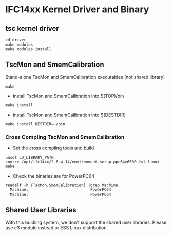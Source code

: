 IFC14xx Kernel Driver and Binary
====

## tsc kernel driver

```
cd driver
make modules
make modules install
```

## TscMon and SmemCalibration

Stand-alone TscMon and SmemCalibration executables (not shared library)


```
make
```
* install TscMon and SmemCalibration into $(TOP)/bin
```
make install
```

* install TscMon and SmemCalibration into $(DESTDIR)

```
make install DESTDIR=~/bin
```

### Cross Compling TscMon and SmemCalibration

* Set the cross compling tools and build
```
unset LD_LIBRARY_PATH
source /opt/ifc14xx/2.6-4.14/environment-setup-ppc64e6500-fsl-linux
make
```

* Check the binaries are for PowerPC64
```
readelf -h {TscMon,SmemCalibration} |grep Machine
  Machine:                           PowerPC64
  Machine:                           PowerPC64
```



## Shared User Libraries

With this buidling system, we don't support the shared user libraries. Please use e3 module instead or ESS Linux distribution. 

